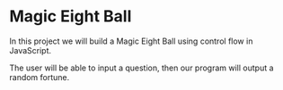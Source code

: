 # Magic Eight Ball

In this project we will build a Magic Eight Ball using control flow in JavaScript.

The user will be able to input a question, then our program will output a random fortune.